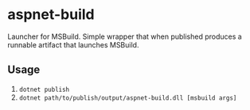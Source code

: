 ﻿# aspnet-build

Launcher for MSBuild. Simple wrapper that when published produces a runnable artifact that launches MSBuild.

## Usage

1. `dotnet publish`
2. `dotnet path/to/publish/output/aspnet-build.dll [msbuild args]`